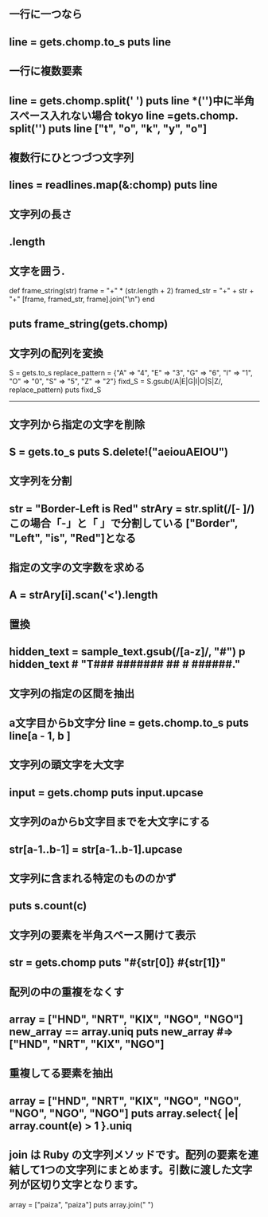 ## 一行に一つなら
line = gets.chomp.to_s
puts line
---
## 一行に複数要素
line = gets.chomp.split(' ')
puts line
*('')中に半角スペース入れない場合
tokyo
line =gets.chomp.
split('')
puts line
["t", "o", "k", "y", "o"]
---
## 複数行にひとつづつ文字列
lines = readlines.map(&:chomp)
puts line
---
## 文字列の長さ
.length
---
## 文字を囲う. 
def frame_string(str)
  frame = "+" * (str.length + 2) 
  framed_str = "+" + str + "+"
  [frame, framed_str, frame].join("\n")
end

puts frame_string(gets.chomp)
---
## 文字列の配列を変換
S = gets.to_s
replace_pattern = {"A" => "4", "E" => "3", "G" => "6", "I" => "1", "O" => "0", "S" => "5", "Z" => "2"}
fixd_S = S.gsub(/A|E|G|I|O|S|Z/, replace_pattern)
puts fixd_S

---
## 文字列から指定の文字を削除
S = gets.to_s
puts S.delete!("aeiouAEIOU")
---
## 文字列を分割
str = "Border-Left is Red"
strAry = str.split(/[- ]/)
この場合「-」と「 」で分割している
["Border", "Left", "is", "Red"]となる
---
## 指定の文字の文字数を求める
 A = strAry[i].scan('<').length
---
## 置換
hidden_text = sample_text.gsub(/[a-z]/, "#")
p hidden_text # "T### ####### ## # ######."
---
## 文字列の指定の区間を抽出
a文字目からb文字分
line = gets.chomp.to_s
puts line[a - 1, b ]
---
## 文字列の頭文字を大文字
input = gets.chomp
puts input.upcase
---
## 文字列のaからb文字目までを大文字にする
str[a-1..b-1] = str[a-1..b-1].upcase
---
## 文字列に含まれる特定のもののかず
puts s.count(c)
---
## 文字列の要素を半角スペース開けて表示
str = gets.chomp
puts "#{str[0]} #{str[1]}"
---
## 配列の中の重複をなくす
array = ["HND", "NRT", "KIX", "NGO", "NGO"] 
new_array == array.uniq
puts new_array #=> ["HND", "NRT", "KIX", "NGO"] 
---
## 重複してる要素を抽出
array = ["HND", "NRT", "KIX", "NGO", "NGO", "NGO", "NGO", "NGO"]
puts array.select{ |e| array.count(e) > 1 }.uniq
---
## join は Ruby の文字列メソッドです。配列の要素を連結して1つの文字列にまとめます。引数に渡した文字列が区切り文字となります。
array = ["paiza", "paiza"]
puts array.join(" ")
